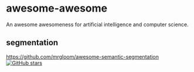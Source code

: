 # awesome-awesome
An awesome awesomeness for artificial intelligence and computer science.
## segmentation
https://github.com/mrgloom/awesome-semantic-segmentation [![GitHub stars](https://img.shields.io/github/stars/mrgloom/awesome-semantic-segmentation.svg?logo=github&label=Stars)](https://github.com/mrgloom/awesome-semantic-segmentation)
